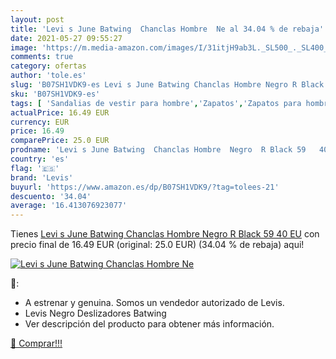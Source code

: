 ```yaml
---
layout: post
title: 'Levi s June Batwing  Chanclas Hombre  Ne al 34.04 % de rebaja'
date: 2021-05-27 09:55:27
image: 'https://m.media-amazon.com/images/I/31itjH9ab3L._SL500_._SL400_.jpg'
comments: true
category: ofertas
author: 'tole.es'
slug: 'B07SH1VDK9-es Levi s June Batwing Chanclas Hombre Negro R Black 59 40 EU'
sku: 'B07SH1VDK9-es'
tags: [ 'Sandalias de vestir para hombre','Zapatos','Zapatos para hombre','Zapatos y complementos','chanclas','levis', ]
actualPrice: 16.49 EUR
currency: EUR
price: 16.49
comparePrice: 25.0 EUR
prodname: 'Levi s June Batwing  Chanclas Hombre  Negro  R Black 59   40 EU'
country: 'es'
flag: '🇪🇸'
brand: 'Levis'
buyurl: 'https://www.amazon.es/dp/B07SH1VDK9/?tag=tolees-21'
descuento: '34.04'
average: '16.413076923077'
---
```


Tienes [Levi s June Batwing  Chanclas Hombre  Negro  R Black 59   40 EU](https://www.amazon.es/dp/B07SH1VDK9/?tag=tolees-21) con precio final de  16.49 EUR (original: 25.0 EUR) (34.04 %  de rebaja) aqui!

[![Levi s June Batwing  Chanclas Hombre  Ne](https://m.media-amazon.com/images/I/31itjH9ab3L._SL500_._SL400_.jpg)](https://www.amazon.es/dp/B07SH1VDK9/?tag=tolees-21)

🔎:

- A estrenar y genuina. Somos un vendedor autorizado de Levis.
- Levis Negro Deslizadores Batwing
- Ver descripción del producto para obtener más información.

[🛒 Comprar!!!](https://www.amazon.es/dp/B07SH1VDK9/?tag=tolees-21)
